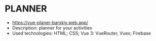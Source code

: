 # PLANNER
- https://vue-planer-barskiy.web.app/
- Description: planner for your activities
- Used technologies:
HTML; CSS; Vue 3: VueRouter, Vuex; Firebase


